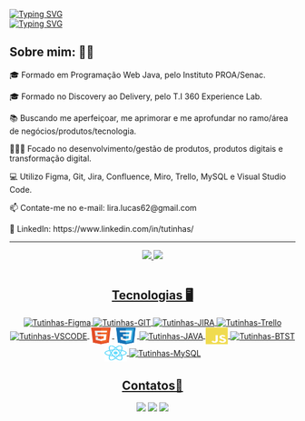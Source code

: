 <!-- ### Hello Hello, me chamo Lucas e seja Bem-vindo👋 -->

[![Typing SVG](https://readme-typing-svg.herokuapp.com?color=%2356FFD9&size=18&duration=6000&center=true&vCenter=true&width=600&lines=Hello+World+%3C3)](https://git.io/typing-svg)<br>
[![Typing SVG](https://readme-typing-svg.herokuapp.com?color=%2356FFD9&size=18&center=true&vCenter=true&width=600&lines=Ol%C3%A1+Devs%2C+me+chamo+Lucas%2C+seja+bem-vindo+ao+meu+perfil!+)](https://git.io/typing-svg)

<div> 
  <h2> Sobre mim: 👋🏻 </h2>
  <p> 🎓 Formado em Programação Web Java, pelo Instituto PROA/Senac. </p>
  <p> 🎓 Formado no Discovery ao Delivery, pelo T.I 360 Experience Lab. </p>
  <p> 📚 Buscando me aperfeiçoar, me aprimorar e me aprofundar no ramo/área de negócios/produtos/tecnologia. </p>
  <p> 👨🏻‍💻 Focado no desenvolvimento/gestão de produtos, produtos digitais e transformação digital. </p>
  <p> 💻 Utilizo Figma, Git, Jira, Confluence, Miro, Trello, MySQL e Visual Studio Code. </p>
  <p> 📫 Contate-me no e-mail: lira.lucas62@gmail.com </p>
  <p> 💙 LinkedIn: https://www.linkedin.com/in/tutinhas/

</div>

<hr>

<div align="center">
  <a href="https://github.com/Tutinhas">
  <img height="160em" src="https://github-readme-stats.vercel.app/api?username=Tutinhas&show_icons=true&theme=dracula&include_all_commits=true&count_private=true"/>
  <img height="160em" src="https://github-readme-stats.vercel.app/api/top-langs/?username=Tutinhas&layout=compact&theme=dracula"/>
</div>
  
  <div style="display: inline_block"><br>
  <div>
 <h2 align="center"> Tecnologias 🖥️</h2>
 <div align="center">
   <span>
  <img align="center" alt="Tutinhas-Figma" height="30" width="40" src="https://cdn.jsdelivr.net/gh/devicons/devicon/icons/figma/figma-original.svg">
  <img align="center" alt="Tutinhas-GIT" height="30" width="40" src="https://icongr.am/devicon/git-original.svg?size=128&color=currentColor">
  <img align="center" alt="Tutinhas-JIRA" height="30" width="40" src="https://cdn.jsdelivr.net/gh/devicons/devicon/icons/jira/jira-original.svg">
  <img align="center" alt="Tutinhas-Trello" height="30" width="40" src="https://cdn.jsdelivr.net/gh/devicons/devicon/icons/trello/trello-plain.svg">
  <img align="center" alt="Tutinhas-VSCODE" height="30" width="40" src="https://cdn.jsdelivr.net/gh/devicons/devicon/icons/vscode/vscode-original.svg">
  <img align="center" alt="Tutinhas-HTML" height="30" width="40" src="https://raw.githubusercontent.com/devicons/devicon/master/icons/html5/html5-original.svg">
  <img align="center" alt="Tutinhas-CSS" height="30" width="40" src="https://raw.githubusercontent.com/devicons/devicon/master/icons/css3/css3-original.svg">
  <img align="center" alt="Tutinhas-JAVA" height="30" width="40" src="https://icongr.am/devicon/java-original.svg?size=128&color=ffffff">
  <img align="center" alt="Tutinhas-JS" height="30" width="40" src="https://raw.githubusercontent.com/devicons/devicon/master/icons/javascript/javascript-plain.svg">
  <img align="center" alt="Tutinhas-BTST" height="30" width="40" src="https://cdn.jsdelivr.net/gh/devicons/devicon/icons/bootstrap/bootstrap-original.svg">
  <img align="center" alt="Tutinhas-React" height="30" width="40" src="https://raw.githubusercontent.com/devicons/devicon/master/icons/react/react-original.svg">
  <img align="center" alt="Tutinhas-MySQL" height="30" width="40" src="https://icongr.am/devicon/mysql-original.svg?size=128&color=ffffff">
  </span>
</div>
  
  ###
  
  <div>
   <h2 align="center"> Contatos📱</h2>
   <div align="center">
  <a href="https://instagram.com/_liralucass" target="_blank"><img src="https://img.shields.io/badge/-Instagram-%23E4405F?style=for-the-badge&logo=instagram&logoColor=white" target="_blank"></a>
  <a href = "mailto:lira.lucas62@gmail.com"><img src="https://img.shields.io/badge/-Gmail-%23333?style=for-the-badge&logo=gmail&logoColor=white" target="_blank"></a>
  <a href="https://www.linkedin.com/in/lucas-lira-86869b1b0/" target="_blank"><img src="https://img.shields.io/badge/-LinkedIn-%230077B5?style=for-the-badge&logo=linkedin&logoColor=white" target="_blank"></a> 
</div>
